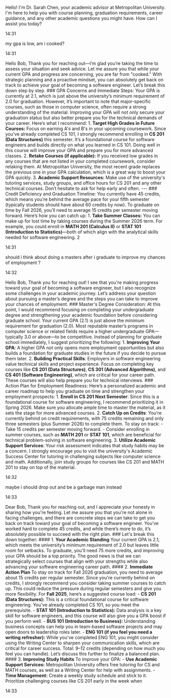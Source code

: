 Hello! I'm Dr. Sarah Chen, your academic advisor at Metropolitan University. I'm here to help you with course planning, graduation requirements, career guidance, and any other academic questions you might have. How can I assist you today?

14:31

my gpa is low, am i cooked?

14:31

Hello Bob, Thank you for reaching out—I’m glad you’re taking the time to assess your situation and seek advice. Let me assure you that while your current GPA and progress are concerning, you are far from "cooked." With strategic planning and a proactive mindset, you can absolutely get back on track to achieve your goal of becoming a software engineer. Let’s break this down step by step. ### GPA Concerns and Immediate Steps: Your GPA is currently at 2.1, which is just above the university’s minimum requirement of 2.0 for graduation. However, it’s important to note that major-specific courses, such as those in computer science, often require a strong understanding of the material. Improving your GPA will not only secure your graduation status but also better prepare you for the technical demands of your career. Here’s what I recommend: 1. **Target High Grades in Future Courses:** Focus on earning A's and B's in your upcoming coursework. Since you’ve already completed CS 101, I strongly recommend enrolling in **CS 201 (Data Structures)** this semester. It’s a foundational course for software engineers and builds directly on what you learned in CS 101. Doing well in this course will improve your GPA and prepare you for more advanced classes. 2. **Retake Courses (if applicable):** If you received low grades in any courses that are not listed in your completed coursework, consider retaking them. At Metropolitan University, the most recent grade replaces the previous one in your GPA calculation, which is a great way to boost your GPA quickly. 3. **Academic Support Resources:** Make use of the university's tutoring services, study groups, and office hours for CS 201 and any other technical courses. Don’t hesitate to ask for help early and often. --- ### Credit Deficiency and Graduation Timeline: You currently have 45 credits, which means you’re behind the average pace for your fifth semester (typically students should have about 60 credits by now). To graduate on time by Fall 2026, you’ll need to average 15 credits per semester moving forward. Here’s how you can catch up: 1. **Take Summer Classes:** You can make up for lost time by taking courses during the Summer 2026 term. For example, you could enroll in **MATH 201 (Calculus II)** or **STAT 101 (Introduction to Statistics)**—both of which align with the analytical skills needed for software engineering. 2

14:31

should i think about doing a masters after i graduate to improve my chances of employment ?

14:32

Hello Bob, Thank you for reaching out! I see that you're making progress toward your goal of becoming a software engineer, but I also recognize some challenges in your academic journey. Let’s address your question about pursuing a master’s degree and the steps you can take to improve your chances of employment. ### Master's Degree Consideration: At this point, I would recommend focusing on completing your undergraduate degree and strengthening your academic foundation before considering graduate school. Your current GPA (2.1) is just above the minimum requirement for graduation (2.0). Most reputable master’s programs in computer science or related fields require a higher undergraduate GPA—typically 3.0 or above—to be competitive. Instead of planning for graduate school immediately, I suggest prioritizing the following: 1. **Improving Your GPA**: A higher GPA not only opens more employment opportunities but also builds a foundation for graduate studies in the future if you decide to pursue them later. 2. **Building Practical Skills**: Employers in software engineering value technical skills and project experience. Focus on completing key courses like **CS 201 (Data Structures)**, **CS 301 (Advanced Algorithms)**, and **CS 401 (Software Engineering)**, which are critical for your career path. These courses will also help prepare you for technical interviews. ### Action Plan for Employment Readiness: Here’s a personalized academic and career roadmap to help you graduate on time and strengthen your employment prospects: 1. **Enroll in CS 201 Next Semester**: Since this is a foundational course for software engineering, I recommend prioritizing it in Spring 2026. Make sure you allocate ample time to master the material, as it sets the stage for more advanced courses. 2. **Catch Up on Credits**: You’re currently behind on credit requirements, with 75 credits remaining and only three semesters (plus Summer 2026) to complete them. To stay on track: - Take 15 credits per semester moving forward. - Consider enrolling in summer courses, such as **MATH 201** or **STAT 101**, which are beneficial for technical problem-solving in software engineering. 3. **Utilize Academic Support Services**: Your risk assessment indicates that study habits may be a concern. I strongly encourage you to visit the university's Academic Success Center for tutoring in challenging subjects like computer science and math. Additionally, join study groups for courses like CS 201 and MATH 201 to stay on top of the material.

14:32

maybe i should drop out and be a garbage man instead

14:33

Dear Bob, Thank you for reaching out, and I appreciate your honesty in sharing how you're feeling. Let me assure you that you're not alone in facing challenges, and there are concrete steps we can take to get you back on track toward your goal of becoming a software engineer. You’ve worked hard to complete 45 credits, and while there’s more to do, it’s absolutely possible to succeed with the right plan. ### Let's break this down together: #### 1. **Your Academic Standing** Your current GPA is 2.1, which meets the university’s minimum requirement of 2.0 but leaves little room for setbacks. To graduate, you'll need 75 more credits, and improving your GPA should be a top priority. The good news is that we can strategically select courses that align with your strengths while also advancing your software engineering career path. #### 2. **Immediate Action Plan** To stay on track for Fall 2026 graduation, you need to average about 15 credits per regular semester. Since you're currently behind on credits, I strongly recommend you consider taking summer courses to catch up. This could reduce the pressure during regular semesters and give you more flexibility. For **Fall 2025**, here’s a suggested course load: - **CS 201 (Data Structures):** This is a critical foundational course for software engineering. You’ve already completed CS 101, so you meet the prerequisite. - **STAT 101 (Introduction to Statistics):** Data analysis is a key skill for software engineers, and this course will also give you a GPA boost if you perform well. - **BUS 101 (Introduction to Business):** Understanding business concepts can help you in team-based software projects and may open doors to leadership roles later. - **ENG 101 (if you feel you need a writing refresher):** While you’ve completed ENG 101, you might consider using the Writing Center to sharpen your communication skills, which are critical for career success. Total: 9–12 credits (depending on how much you feel you can handle). Let’s discuss this further to finalize a balanced plan. #### 3. **Improving Study Habits** To improve your GPA: - **Use Academic Support Services:** Metropolitan University offers free tutoring for CS and MATH courses, as well as a Writing Center for help with assignments. - **Time Management:** Create a weekly study schedule and stick to it. Prioritize challenging courses like CS 201 early in the week when

14:33